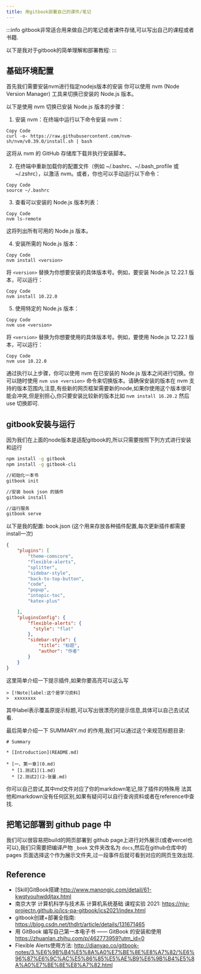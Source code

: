 ```yaml
---
title: 用gitbook部署自己的课件/笔记
---
```


:::info
gitbook非常适合用来做自己的笔记或者课件存储,可以写出自己的课程或者书籍.

以下是我对于gitbook的简单理解和部署教程:
:::

## 基础环境配置

首先我们需要安装nvm进行指定nodejs版本的安装
你可以使用 nvm (Node Version Manager) 工具来切换已安装的 Node.js 版本。

以下是使用 nvm 切换已安装 Node.js 版本的步骤：

1. 安装 nvm：在终端中运行以下命令安装 nvm：

```Plain Text
Copy Code
curl -o- https://raw.githubusercontent.com/nvm-sh/nvm/v0.39.0/install.sh | bash
```

这将从 nvm 的 GitHub 存储库下载并执行安装脚本。

2. 在终端中重新加载你的配置文件（例如 ~/.bashrc、~/.bash_profile 或 ~/.zshrc），以激活 nvm。或者，你也可以手动运行以下命令：

```Plain Text
Copy Code
source ~/.bashrc
```

3. 查看可以安装的 Node.js 版本列表：

```Plain Text
Copy Code
nvm ls-remote
```

这将列出所有可用的 Node.js 版本。

4. 安装所需的 Node.js 版本：

```Plain Text
Copy Code
nvm install <version>
```

将 `<version>` 替换为你想要安装的具体版本号。例如，要安装 Node.js 12.22.1 版本，可以运行：

```Plain Text
Copy Code
nvm install 10.22.0
```

5. 使用特定的 Node.js 版本：

```Plain Text
Copy Code
nvm use <version>
```

将 `<version>` 替换为你想要使用的具体版本号。例如，要使用 Node.js 12.22.1 版本，可以运行：

```Plain Text
Copy Code
nvm use 10.22.0
```

通过执行以上步骤，你可以使用 nvm 在已安装的 Node.js 版本之间进行切换。你可以随时使用 `nvm use <version>` 命令来切换版本。请确保安装的版本在 nvm 支持的版本范围内,注意,有些新的网页框架需要新的node,如果你使用这个版本很可能会冲突,但是别担心,你只要安装比较新的版本比如 `nvm install 16.20.2` 然后 use 切换即可.

## gitbook安装与运行

因为我们在上面的node版本是适配gitbook的,所以只需要按照下列方式进行安装和运行

```bash
npm install -g gitbook
npm install -g gitbook-cli

//初始化一本书
gitbook init

//安装 book json 的插件
gitbook install

//运行服务
gitbook serve
```

以下是我的配置: book.json (这个用来存放各种插件配置,每次更新插件都需要install一次)

```json
{
    "plugins": [ 
        "theme-comscore",
        "flexible-alerts",
        "splitter",
        "sidebar-style",
        "back-to-top-button",
        "code",
        "popup",
        "intopic-toc",
        "katex-plus"

    ],
    "pluginsConfig": {
        "flexible-alerts": {
          "style": "flat"
        },
        "sidebar-style": {
            "title": "标题",
            "author": "作者"
        }
    }
}
```

这里简单介绍一下提示插件,如果你要高亮可以这么写

```
> [!Note|label:这个是学习资料]
>  xxxxxxxx
```

其中label表示覆盖原提示标题,可以写出很漂亮的提示信息,具体可以自己去试试看.

最后简单介绍一下 SUMMARY.md 的作用,我们可以通过这个来规范标题目录:

```
# Summary

* [Introduction](README.md)

* [一、第一章](0.md)
  * [1.测试1](1.md)
  * [2.测试2](2-张量.md)

```

你可以自己尝试,其中md文件对应了你的markdown笔记,除了插件的特殊用    法其他和markdown没有任何区别,如果有疑问可以自行查询资料或者在reference中查找.

## 把笔记部署到 github page 中

我们可以很容易把build的网页部署到 github page上进行对外展示(或者vercel也可以),我们只需要把编译产物 `_book` 文件夹改名为 `docs`,然后在github仓库中的 pages 页面选择这个作为展示文件夹,过一段事件后就可看到对应的网页生效出现.

## Reference

- \[Skill\]GitBook搭建:<http://www.manongjc.com/detail/61-kwqtyouhwddjtax.html>
- 南京大学 计算机科学与技术系 计算机系统基础 课程实验 2021: <https://nju-projectn.github.io/ics-pa-gitbook/ics2021/index.html>
- gitbook创建+部署全指南: <https://blog.csdn.net/thdlrt/article/details/131671465>
- 用 GitBook 编写自己第一本电子书 —— GitBook 的安装和使用 <https://zhuanlan.zhihu.com/p/462773959?utm_id=0>
- Flexible Alerts使用方法: <http://dianyao.co/gitbook-notes/3.%E6%9B%B4%E5%8A%A0%E7%BE%8E%E8%A7%82/%E6%96%87%E6%9C%AC%E5%86%85%E5%AE%B9%E6%9B%B4%E5%8A%A0%E7%BE%8E%E8%A7%82.html>
